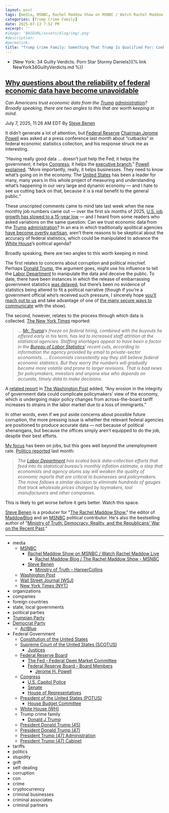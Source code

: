 ```yaml
---
layout: post
tags: [media, MSNBC, Rachel Maddow Show on MSNBC / Watch Rachel Maddow Live, Rachel Maddow Blog / The Rachel Maddow Show - MSNBC, Steve Benen, Ministry of Truth – HarperCollins, Washington Post, Wall Street Journal (WSJ), New York Times (NYT), organizations, companies, foreign countries, state local governments, political parties, Trumpian Party, Democrat Party, ActBlue, Federal Government, Constitution of the United States, Supreme Court of the United States (SCOTUS), Justices, Federal Reserve Board, The Fed - Federal Open Market Committee, Federal Reserve Board - Board Members, Jerome H. Powell, Congress, U.S. Capitol Police, Senate, House of Representatives, President of the United States (POTUS), House Budget Committee, White House (WH), Trump crime family, Donald J Trump, President Donald Trump (45), President Donald Trump (47), President Trump (47) Administration, President Trump (47) Cabinet, tariffs, politics, stupidity, grift, self-dealing, corruption, con, crime, cryptocurrency, criminal businesses, criminal associates, criminal partners]
categories: [Trump Crime Family]
date: 2025-07-13 7:52 PM
excerpt: ''
#image: 'BASEURL/assets/blog/img/.png'
#description:
#permalink:
title: "Trump Crime Family: Something That Trump Is Qualified For: Cooking 🍳 the Books 📚 💰"
---
```



- [New York: 34 Guilty Verdicts. Porn Star Stormy Daniels]({% link NewYork34GuiltyVerdicts.md %})

## [Why questions about the reliability of federal economic data have become unavoidable](https://www.msnbc.com/rachel-maddow-show/maddowblog/questions-reliability-federal-economic-data-become-unavoidable-rcna217217)

*Can Americans trust economic data from the [Trump](https://www.donaldjtrump.com/) [administration](https://www.whitehouse.gov/administration/)? Broadly speaking, there are two angles to this that are worth keeping in mind.*

July 7, 2025, 11:26 AM EDT
By [Steve Benen](https://www.msnbc.com/author/steve-benen-ncpn433601)

It didn’t generate a lot of attention, but [Federal Reserve](https://www.federalreserve.gov/) [Chairman Jerome Powell](https://www.federalreserve.gov/aboutthefed/bios/board/powell.htm) was asked at a press conference last month about “cutbacks” in federal economic statistics collection, and his response struck me as interesting.

“Having really good data ... doesn’t just help the Fed; it helps the government; it helps [Congress](https://www.congress.gov/); it helps the [executive branch](https://www.whitehouse.gov/),” [Powell explained](https://www.wsj.com/articles/transcript-fed-chief-jerome-powells-postmeeting-press-conference-9abd3635?gaa_at=eafs&gaa_n=ASWzDAhTBXIwJfFQkXOb8wBHFm7i6FvsVJd7TyhsPAR8m5oIBsbWfJ1aIaMWqqloTNY%3D&gaa_ts=6853edd0&gaa_sig=Y_7z4yaELpFXhBaWIZw6y7JX8DmrozOt7wIWQzb1hUKQIhyuMb6MAO3IihmoUO0Oan79vVzrCUMc4X34fBhJUA%3D%3D). “More importantly, really, it helps businesses. They need to know what’s going on in the economy. The [United States](https://www.usa.gov/) has been a leader for many, many years in this whole project of measuring and understanding what’s happening in our very large and dynamic economy — and I hate to see us cutting back on that, because it is a real benefit to the general public.”

These unscripted comments came to mind late last week when the new monthly job numbers came out — over the first six months of 2025, [U.S. job growth has slowed to a 15-year low](https://www.msnbc.com/rachel-maddow-show/maddowblog/new-us-jobs-report-shows-2025-discouragingly-sluggish-start-rcna216691) — and I heard from some readers who asked variations on the same question: Can we trust economic data from the [Trump](https://www.donaldjtrump.com/) [administration](https://www.whitehouse.gov/administration/)? In an era in which traditionally apolitical agencies [have become overtly partisan](https://www.msnbc.com/rachel-maddow-show/maddowblog/social-security-[administration](https://www.whitehouse.gov/administration/)-takes-step-far-deceptive-email-trump-ag-rcna217182), aren’t there reasons to be skeptical about the accuracy of federal statistics, which could be manipulated to advance the [White House](https://www.whitehouse.gov/)’s political agenda?

Broadly speaking, there are two angles to this worth keeping in mind.

The first relates to concerns about corruption and political mischief. Perhaps [Donald Trump](https://www.donaldjtrump.com/), the argument goes, might use his influence to tell the [Labor Department](https://www.dol.gov/) to manipulate the data and deceive the public. To date, there have been instances in which the release of embarrassing government statistics [was delayed](https://www.msnbc.com/rachel-maddow-show/maddowblog/trump-administration-accused-delaying-economic-report-inconvenient-dat-rcna211006), but there’s been no evidence of statistics being altered to fit a political narrative (though if you’re a government official who’s received such pressure, I sincerely hope [you’ll reach out to us](https://www.msnbc.com/rachel-maddow-show/send-it-rachel-n946786) and take advantage of one of [the many secure ways to communicate](https://www.msnbc.com/rachel-maddow-show/send-it-rachel-n946786) with the show).

The second, however, relates to the process through which data is collected. [The New York Times](https://www.nytimes.com/) reported:

> *... [Mr. Trump](https://www.donaldjtrump.com/)’s freeze on federal hiring, combined with the buyouts he offered early in his term, has led to increased staff attrition at the statistical agencies. Staffing shortages appear to have been a factor in the [Bureau of Labor Statistics](https://stats.bls.gov/)’ recent cuts, according to information the agency provided by email to private-sector economists. ... Economists consistently say they still believe federal economic statistics. But they worry the numbers will gradually become more volatile and prone to larger revisions. That is bad news for policymakers, investors and anyone else who depends on accurate, timely data to make decisions.*

A [related report](https://www.washingtonpost.com/business/2025/07/03/federal-reserve-economic-benchmarks-data-challenges/) in [The Washington Post](https://www.washingtonpost.com/) added, “Any erosion in the integrity of government data could complicate policymakers’ view of the economy, which is undergoing major policy changes from across-the-board tariff increases to strains in the labor market due to a loss of immigrants.”

In other words, even if we put aside concerns about possible future corruption, the more pressing issue is whether the relevant federal agencies are positioned to produce accurate data — not because of political shenanigans, but because the offices simply aren’t equipped to do the job, despite their best efforts.

[My focus](https://www.msnbc.com/author/steve-benen-ncpn433601) has been on jobs, but this goes well beyond the unemployment rate. [Politico reported](https://www.politico.com/newsletters/morning-money/2025/06/11/big-trouble-in-labor-data-00398947) last month:

> *The [Labor Department](https://www.dol.gov/) has scaled back data-collection efforts that feed into its statistical bureau’s monthly inflation estimate, a step that economists and agency alums say will weaken the quality of economic reports that are critical to businesses and policymakers. The move follows a similar decision to eliminate hundreds of gauges that track wholesale prices charged by toymakers, tool manufacturers and other companies.*

This is likely to get worse before it gets better. Watch this space.

[Steve Benen](https://www.msnbc.com/author/steve-benen-ncpn433601) is a producer for "[The Rachel Maddow Show](https://www.msnbc.com/rachel-maddow-show)," the editor of [MaddowBlog](https://www.msnbc.com/maddowblog) and an [MSNBC](https://www.msnbc.com/) political contributor. He's also the bestselling author of "[Ministry of Truth: Democracy, Reality, and the Republicans' War on the Recent Past](https://www.harpercollins.com/products/ministry-of-truth-steve-benen)."

----
- media
    - [MSNBC](https://www.msnbc.com/)
        - [Rachel Maddow Show on MSNBC / Watch Rachel Maddow Live](https://www.msnbc.com/rachel-maddow-show)
            - [Rachel Maddow Blog / The Rachel Maddow Show - MSNBC](https://www.msnbc.com/maddowblog)
        - [Steve Benen](https://www.msnbc.com/author/steve-benen-ncpn433601)
            - [Ministry of Truth – HarperCollins](https://www.harpercollins.com/products/ministry-of-truth-steve-benen)
    - [Washington Post](https://www.washingtonpost.com/)
    - [Wall Street Journal (WSJ)](https://www.wsj.com/)
    - [New York Times (NYT)](https://www.nytimes.com/)
- organizations
- companies
- foreign countries
- state, local governments
- political parties
- [Trumpian Party](https://www.gop.com/)
- [Democrat Party](https://www.democrats.org/)
    - [ActBlue](https://secure.actblue.com/)
- Federal Government
    - [Constitution of the United States](https://constitution.congress.gov/)
    - [Supreme Court of the United States (SCOTUS)](https://www.supremecourt.gov/)
        - [Justices](https://www.supremecourt.gov/about/justices.aspx)
    - [Federal Reserve Board](https://www.federalreserve.gov/)
        - [The Fed - Federal Open Market Committee](https://www.federalreserve.gov/monetarypolicy/fomc.htm)
        - [Federal Reserve Board - Board Members](https://www.federalreserve.gov/aboutthefed/bios/board/default.htm)
            - [Jerome H. Powell](https://www.federalreserve.gov/aboutthefed/bios/board/powell.htm)
    - [Congress](https;//www.congress.gov/)
        - [U.S. Capitol Police](https://www.uscp.gov/)
        - [Senate](https://www.senate.gov/)
        - [House of Representatives](https://www.house.gov/)
    - [President of the United States (POTUS)](https://www.whitehouse.gov/)
        - [House Budget Committee ](https://budget.house.gov/)
    - [White House (WH)](https://www.whitehouse.gov/)
    - Trump crime family
        - [Donald J Trump](https://www.donaldjtrump.com/)
     - [President Donald Trump (45)](https://trumpwhitehouse.archives.gov/)
    - [President Donald Trump (47)](https://www.whitehouse.gov/administration/donald-j-trump/)
    - [President Trump (47) Administration](https://www.whitehouse.gov/administration/)
    - [President Trump (47) Cabinet](https://www.whitehouse.gov/administration/the-cabinet/)
- tariffs
- politics
- stupidity
- grift
- self-dealing
- corruption
- con
- crime
- cryptocurrency
- criminal businesses
- criminal associates
- criminal partners
